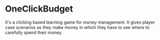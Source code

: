 # OneClickBudget
It's a clicking based learning game for money management. It gives player case scenarios as they make money in which they have to see where to carefully spend their money. 
